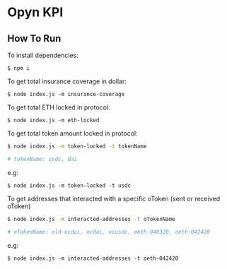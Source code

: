 # Opyn KPI

## How To Run

To install dependencies:
```
$ npm i
```

To get total insurance coverage in dollar:
```
$ node index.js -m insurance-coverage
```

To get total ETH locked in protocol:
```
$ node index.js -m eth-locked
```

To get total token amount locked in protocol:
```bash
$ node index.js -m token-locked -t tokenName

# tokenName: usdc, dai
```
e.g:
```
$ node index.js -m token-locked -t usdc
```

To get addresses that interacted with a specific oToken (sent or received oToken)
```bash
$ node index.js -m interacted-addresses -t oTokenName

# oTokenName: old-ocdai, ocdai, ocusdc, oeth-040320, oeth-042420
```
e.g:
```
$ node index.js -m interacted-addresses -t oeth-042420
```

